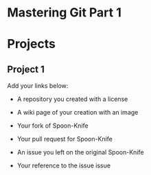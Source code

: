 # Mastering Git Part 1
# Projects

## Project 1

Add your links below:

- A repository you created with a license

- A wiki page of your creation with an image</li>

- Your fork of Spoon-Knife

- Your pull request for Spoon-Knife

- An issue you left on the original Spoon-Knife

- Your reference to the issue issue